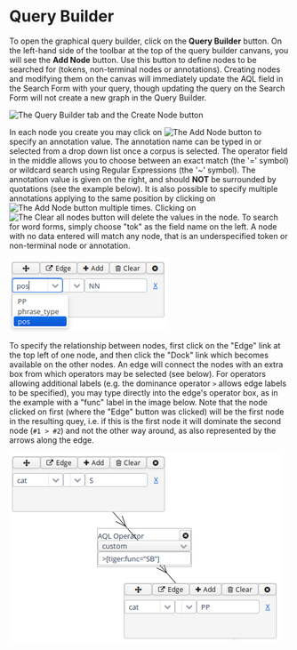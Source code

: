 # Query Builder

To open the graphical query builder, click on the **Query Builder**
button. On the left-hand side of the toolbar at the top of the query
builder canvans, you will see the **Add Node** button. Use this button
to define nodes to be searched for (tokens, non-terminal nodes or
annotations). Creating nodes and modifying them on the canvas will
immediately update the AQL field in the Search Form with your query,
though updating the query on the Search Form will not create a new graph
in the Query Builder.

![The Query Builder tab and the Create Node
button](query_builder_empty.png)

In each node you create you may click on ![The Add Node
button](list-add.png) to specify an annotation value. The annotation
name can be typed in or selected from a drop down list once a corpus is
selected. The operator field in the middle allows you to choose between
an exact match (the \'=\' symbol) or wildcard search using Regular
Expressions (the \'\~\' symbol). The annotation value is given on the
right, and should **NOT** be surrounded by quotations (see the example
below). It is also possible to specify multiple annotations applying to
the same position by clicking on ![The Add Node button](list-add.png)
multiple times. Clicking on ![The Clear all nodes
button](edit-clear.png) will delete the values in the node. To search
for word forms, simply choose \"tok\" as the field name on the left. A
node with no data entered will match any node, that is an underspecified
token or non-terminal node or annotation.

![Query Builder node](node.png)

To specify the relationship between nodes, first click on the \"Edge\"
link at the top left of one node, and then click the \"Dock\" link which
becomes available on the other nodes. An edge will connect the nodes
with an extra box from which operators may be selected (see below). For
operators allowing additional labels (e.g. the dominance operator `>`
allows edge labels to be specified), you may type directly into the
edge\'s operator box, as in the example with a \"func\" label in the
image below. Note that the node clicked on first (where the \"Edge\"
button was clicked) will be the first node in the resulting quey, i.e.
if this is the first node it will dominate the second node (`#1 > #2`)
and not the other way around, as also represented by the arrows along
the edge.

![Connecting nodes with an edge](edge.png)